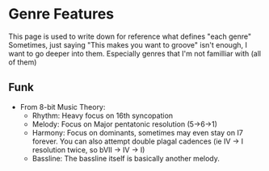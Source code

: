 # Genre Features
This page is used to write down for reference what defines "each genre"
Sometimes, just saying "This makes you want to groove" isn't enough, I want to go deeper into them. Especially genres that I'm not familliar with (all of them)


## Funk
- From 8-bit Music Theory: 
    - Rhythm: Heavy focus on 16th syncopation
    - Melody: Focus on Major pentatonic resolution (5->6->1)
    - Harmony: Focus on dominants, sometimes may even stay on I7 forever. You can also attempt double plagal cadences (ie IV -> I resolution twice, so bVII -> IV -> I)
    - Bassline: The bassline itself is basically another melody.